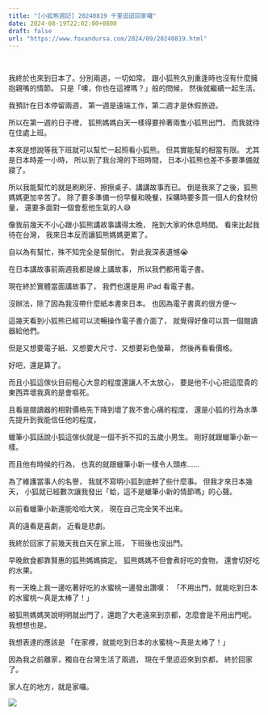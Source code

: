 ```yaml
---
title: "[小狐熊週記] 20240819 千里迢迢回家囉"
date: 2024-08-19T22:02:00+0800
draft: false
url: "https://www.foxandursa.com/2024/09/20240819.html"
---
```


 

我終於也來到日本了。分別兩週，一切如常。
跟小狐熊久別重逢時也沒有什麼擁抱親嘴的情節。
只是「噢，你也在這裡嗎？」般的問候，
然後就繼續一起生活。

我預計在日本停留兩週，
第一週是遠端工作，第二週才是休假旅遊。

所以在第一週的日子裡，
狐熊媽媽白天一樣得要拎著兩隻小狐熊出門，
而我就待在住處上班。

本來是想說等我下班就可以幫忙一起照看小狐熊。
但其實能幫的相當有限。
尤其是日本時差一小時，
所以到了我台灣的下班時間，
日本小狐熊也差不多要準備就寢了。

所以我能幫忙的就是刷刷牙、擦擦桌子、講講故事而已。
倒是我來了之後，狐熊媽媽更加辛苦了。
除了要多準備一份早餐和晚餐，採購時要多買一個人的食材份量，
還要多面對一個會惹他生氣的人😅

像我前幾天不小心跟小狐熊講故事講得太晚，
拖到大家的休息時間。
看來比起我待在台灣，
我來日本反而讓狐熊媽媽更累了。

自以為有幫忙，殊不知完全是幫倒忙。
對此我深表遺憾😭

在日本講故事前兩週我都是線上講故事，
所以我們都用電子書。

現在終於實體當面講故事了，
我們也還是用 iPad 看電子書。

沒辦法，除了因為我沒帶什麼紙本書來日本。
也因為電子書真的很方便～

這幾天看到小狐熊已經可以流暢操作電子書介面了，
就覺得好像可以買一個閱讀器給他們。

但是又想要電子紙、又想要大尺寸、又想要彩色螢幕，
然後再看看價格。

好吧，還是算了。

而且小狐這傢伙目前粗心大意的程度還讓人不太放心，
要是他不小心把這麼貴的東西弄壞我真的是會嘔死。

且看是閱讀器的相對價格先下降到壞了我不會心痛的程度，
還是小狐的行為水準先提升到我能信任他的程度，

蠟筆小狐話說小狐這傢伙就是一個不折不扣的五歲小男生。
剛好就跟蠟筆小新一樣。

而且他有時候的行為，
也真的就跟蠟筆小新一樣令人頭疼……

為了維護當事人的名譽，
我就不寫明小狐到底幹了些什麼事。
但我才來日本幾天，
小狐就已經數次讓我發出「蛤，這不是蠟筆小新的情節嗎」的心聲。

以前看蠟筆小新還能哈哈大笑，
現在自己完全笑不出來。

真的遠看是喜劇，
近看是悲劇。


我終於回家了前幾天我白天在家上班，
下班後也沒出門。

早晚飲食都靠賢惠的狐熊媽媽搞定。
狐熊媽媽不但會煮好吃的食物，
還會切好吃的水果。

有一天晚上我一邊吃著好吃的水蜜桃一邊發出讚嘆：
「不用出門，就能吃到日本的水蜜桃～真是太棒了！」

被狐熊媽媽笑說明明就出門了，還跑了大老遠來到京都，怎麼會是不用出門呢。
我想想也是。

我想表達的應該是
「在家裡，就能吃到日本的水蜜桃～真是太棒了！」

因為我之前離家，獨自在台灣生活了兩週，
現在千里迢迢來到京都，
終於回家了。

家人在的地方，就是家囉。








![]($https://blogger.googleusercontent.com/img/b/R29vZ2xl/AVvXsEgIuRNzw_STrJOtoqHFGU4MQZXriMYUe1XEkxw1qpQe8_BThLPfBDS0bu0RdlRtTYtgFBPa_JVIzqo63UItjf8bkGw9yzSYqjTkyOpUN_1cu4KhIf4Ff73UCjKYNAk2wKeawARKsa325EI0O2hEDf-qavFndaZfQalxSqEWRmEF6saBaaTD6or3uQ1eMuY/s320/image.png)

